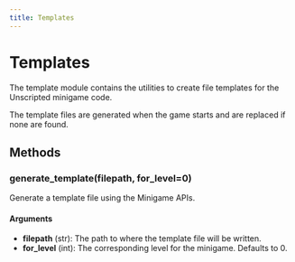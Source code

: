 ```yaml
---
title: Templates
---
```


# Templates

The template module contains the utilities to create file templates for the Unscripted
minigame code.

The template files are generated when the game starts and are replaced if none are found.

## Methods

### generate_template(filepath, for_level=0)

Generate a template file using the Minigame APIs.

#### Arguments

- **filepath** (str): The path to where the template file will be written.
- **for_level** (int): The corresponding level for the minigame. Defaults to 0.
